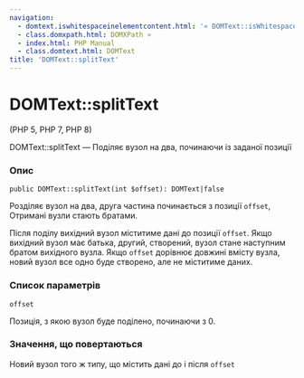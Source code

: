 ```yaml
---
navigation:
  - domtext.iswhitespaceinelementcontent.html: '« DOMText::isWhitespaceInElementContent'
  - class.domxpath.html: DOMXPath »
  - index.html: PHP Manual
  - class.domtext.html: DOMText
title: 'DOMText::splitText'
---
```

# DOMText::splitText

(PHP 5, PHP 7, PHP 8)

DOMText::splitText — Поділяє вузол на два, починаючи із заданої позиції

### Опис

```methodsynopsis
public DOMText::splitText(int $offset): DOMText|false
```

Розділяє вузол на два, друга частина починається з позиції `offset`, Отримані вузли стають братами.

Після поділу вихідний вузол міститиме дані до позиції `offset`. Якщо вихідний вузол має батька, другий, створений, вузол стане наступним братом вихідного вузла. Якщо `offset` дорівнює довжині вмісту вузла, новий вузол все одно буде створено, але не міститиме даних.

### Список параметрів

`offset`

Позиція, з якою вузол буде поділено, починаючи з 0.

### Значення, що повертаються

Новий вузол того ж типу, що містить дані до і після `offset`

